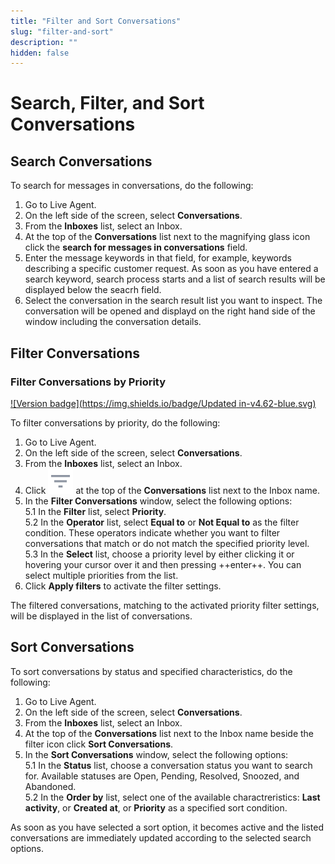 ```yaml
---
title: "Filter and Sort Conversations"
slug: "filter-and-sort"
description: ""
hidden: false
---
```


# Search, Filter, and Sort Conversations

## Search Conversations 

To search for messages in conversations, do the following:

1. Go to Live Agent.
2. On the left side of the screen, select **Conversations**.
3. From the **Inboxes** list, select an Inbox.
4. At the top of the **Conversations** list next to the magnifying glass icon click the **search for messages in conversations** field.
5. Enter the message keywords in that field, for example, keywords describing a specific customer request. As soon as you have entered a search keyword, search process starts and a list of search results will be displayed below the seacrh field.
6. Select the conversation in the search result list you want to inspect. The conversation will be opened and displayd on the right hand side of the window including the conversation details. 

## Filter Conversations


### Filter Conversations by Priority

[![Version badge](https://img.shields.io/badge/Updated in-v4.62-blue.svg)](../../release-notes/4.62.md)

To filter conversations by priority, do the following:

1. Go to Live Agent.
2. On the left side of the screen, select **Conversations**.
3. From the **Inboxes** list, select an Inbox.
4. Click ![filter](../../assets/icons/filter.svg) at the top of the **Conversations** list next to the Inbox name.
5. In the **Filter Conversations** window, select the following options:<br>
    5.1 In the **Filter** list, select **Priority**.<br>
    5.2 In the **Operator** list, select **Equal to** or **Not Equal to** as the filter condition. These operators indicate whether you want to filter conversations that match or do not match the specified priority level.<br>
    5.3 In the **Select** list, choose a priority level by either clicking it or hovering your cursor over it and then pressing ++enter++. You can select multiple priorities from the list.<br> 
6. Click **Apply filters** to activate the filter settings.

The filtered conversations, matching to the activated priority filter settings, will be displayed in the list of conversations.

## Sort Conversations

To sort conversations by status and specified characteristics, do the following:

1. Go to Live Agent.
2. On the left side of the screen, select **Conversations**.
3. From the **Inboxes** list, select an Inbox.
4. At the top of the **Conversations** list next to the Inbox name beside the filter icon click **Sort Conversations**.
5. In the **Sort Conversations** window, select the following options:<br>
    5.1 In the **Status** list, choose a conversation status you want to search for. Available statuses are Open, Pending, Resolved, Snoozed, and Abandoned.<br>
    5.2 In the **Order by** list, select one of the available charactreristics: **Last activity**, or **Created at**, or **Priority** as a specified sort condition.<br>

As soon as you have selected a sort option, it becomes active and the listed conversations are immediately updated according to the selected search options.

